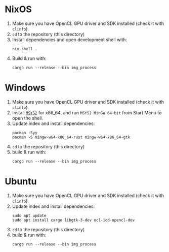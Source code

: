 # NixOS

1. Make sure you have OpenCL GPU driver and SDK installed (check it with `clinfo`).
2. `cd` to the repository (this directory)
3. Install dependencies and open development shell with:
   ```shell
   nix-shell .
   ```
4. Build & run with:
   ```shell
   cargo run --release --bin img_process
   ```

# Windows

1. Make sure you have OpenCL GPU driver and SDK installed (check it with `clinfo`).
2. Install [`MSYS2`][msys2] for x86_64, and
   run `MSYS2 MinGW 64-bit` from Start Menu to open the shell.
3. Update index and install dependencies:
   ```shell
   pacman -Syy
   pacman -S mingw-w64-x86_64-rust mingw-w64-x86_64-gtk
   ```
4. `cd` to the repository (this directory)
5. build & run with:
   ```shell
   cargo run --release --bin img_process
   ```

[msys2]: https://www.msys2.org/

# Ubuntu

1. Make sure you have OpenCL GPU driver and SDK installed (check it with `clinfo`).
2. Update index and install dependencies:
   ```shell
   sudo apt update
   sudo apt install cargo libgtk-3-dev ocl-icd-opencl-dev
   ```
4. `cd` to the repository (this directory)
5. build & run with:
   ```shell
   cargo run --release --bin img_process
   ```
